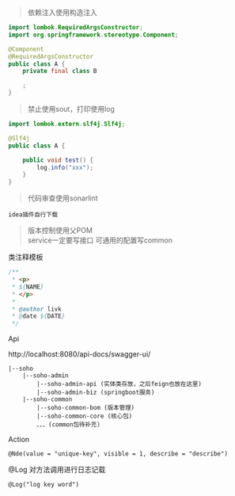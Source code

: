 > 依赖注入使用构造注入 <br>

```java
import lombok.RequiredArgsConstructor;
import org.springframework.stereotype.Component;

@Component
@RequiredArgsConstructor
public class A {
    private final class B

    ;
}
```

> 禁止使用sout，打印使用log <br>

```java
import lombok.extern.slf4j.Slf4j;

@Slf4j
public class A {

    public void test() {
        log.info("xxx");
    }
}
```

> 代码审查使用sonarlint <br>

```text
idea插件自行下载
```

> 版本控制使用父POM <br>
> service一定要写接口
> 可通用的配置写common


类注释模板

```java
/**
 * <p>
 * ${NAME}
 * </p>
 *
 * @author livk
 * @date ${DATE}
 */
```

Api

http://localhost:8080/api-docs/swagger-ui/

```text
|--soho
    |--soho-admin
        |--soho-admin-api (实体类存放，之后feign也放在这里)
        |--soho-admin-biz (springboot服务)
    |--soho-common
        |--soho-common-bom (版本管理)
        |--soho-common-core (核心包)
        、、、(common包待补充)
```

Action

    @Nde(value = "unique-key", visible = 1, describe = "describe")

@Log 对方法调用进行日志记载

    @Log("log key word")
